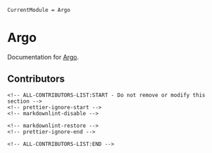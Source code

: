 ```@meta
CurrentModule = Argo
```

# Argo

Documentation for [Argo](https://github.com/SofianeTanji/Argo.jl).

## Contributors

```@raw html
<!-- ALL-CONTRIBUTORS-LIST:START - Do not remove or modify this section -->
<!-- prettier-ignore-start -->
<!-- markdownlint-disable -->

<!-- markdownlint-restore -->
<!-- prettier-ignore-end -->

<!-- ALL-CONTRIBUTORS-LIST:END -->
```
